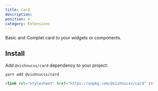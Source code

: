 ```yaml
---
title: Card
description:
position: 4
category: Extensions
---
```


Basic and Complet card to your widgets or components.

## Install

Add `@vishnucss/card` dependency to your project:

<code-group>
  <code-block label="YARN" active>

```bash
yarn add @vishnucss/card
```

  </code-block>
  <code-block label="CDN">

```html
<link rel="stylesheet" href="https://unpkg.com/@vishnucss/card" />
```

  </code-block>
</code-group>
